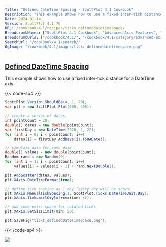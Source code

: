 ```yaml
---
Title: "Defined DateTime Spacing - ScottPlot 4.1 Cookbook"
Description: "This example shows how to use a fixed inter-tick distance for a DateTime axis"
Date: 2024-01-14
Version: ScottPlot 4.1.70
URL: /cookbook/4.1/recipes/ticks_defineddatetimespace/
BreadcrumbNames: ["ScottPlot 4.1 Cookbook", "Advanced Axis Features", "Defined DateTime Spacing"]
BreadcrumbUrls: ["/cookbook/4.1/", "/cookbook/4.1/category/advanced-axis-features", "/cookbook/4.1/recipes/ticks_defineddatetimespace/"]
SearchUrl: "/cookbook/4.1/search/"
OgImage: "/cookbook/4.1/images/ticks_defineddatetimespace.png"
---
```


<h2><a id='defined-datetime-spacing' href='/cookbook/4.1/recipes/ticks_defineddatetimespace/'>Defined DateTime Spacing</a></h2>

This example shows how to use a fixed inter-tick distance for a DateTime axis

{{< code-sp4 >}}

```cs
ScottPlot.Version.ShouldBe(4, 1, 70);
var plt = new ScottPlot.Plot(600, 400);

// create a series of dates
int pointCount = 20;
double[] dates = new double[pointCount];
var firstDay = new DateTime(2020, 1, 22);
for (int i = 0; i < pointCount; i++)
    dates[i] = firstDay.AddDays(i).ToOADate();

// simulate data for each date
double[] values = new double[pointCount];
Random rand = new Random(0);
for (int i = 1; i < pointCount; i++)
    values[i] = values[i - 1] + rand.NextDouble();

plt.AddScatter(dates, values);
plt.XAxis.DateTimeFormat(true);

// define tick spacing as 1 day (every day will be shown)
plt.XAxis.ManualTickSpacing(1, ScottPlot.Ticks.DateTimeUnit.Day);
plt.XAxis.TickLabelStyle(rotation: 45);

// add some extra space for rotated ticks
plt.XAxis.SetSizeLimit(min: 50);

plt.SaveFig("ticks_definedDateTimeSpace.png");
```

{{< /code-sp4 >}}

<img src='../../images/ticks_defineddatetimespace.png' class='d-block mx-auto my-5' />


